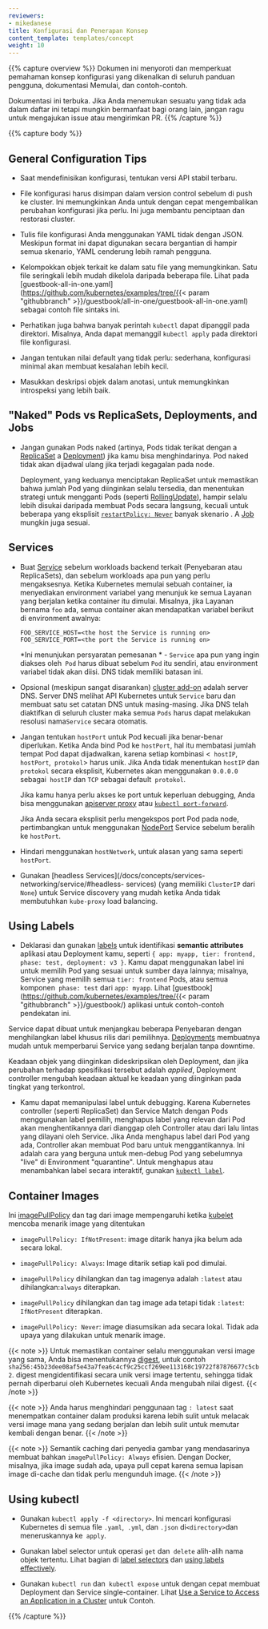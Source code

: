 ```yaml
---
reviewers:
- mikedanese
title: Konfigurasi dan Penerapan Konsep
content_template: templates/concept
weight: 10
---
```


{{% capture overview %}}
Dokumen ini menyoroti dan memperkuat pemahaman konsep konfigurasi yang dikenalkan di seluruh panduan pengguna, dokumentasi Memulai, dan contoh-contoh.

Dokumentasi ini terbuka. Jika Anda menemukan sesuatu yang tidak ada dalam daftar ini tetapi mungkin bermanfaat bagi orang lain, jangan ragu untuk mengajukan issue atau mengirimkan PR.
{{% /capture %}}

{{% capture body %}}
## General Configuration Tips

- Saat mendefinisikan konfigurasi, tentukan versi API stabil terbaru.

- File konfigurasi harus disimpan dalam version control sebelum di push ke cluster. Ini memungkinkan Anda untuk dengan cepat mengembalikan perubahan konfigurasi jika perlu. Ini juga membantu penciptaan dan restorasi cluster.

- Tulis file konfigurasi Anda menggunakan YAML tidak dengan JSON. Meskipun format ini dapat digunakan secara bergantian di hampir semua skenario, YAML cenderung lebih ramah pengguna.

- Kelompokkan objek terkait ke dalam satu file yang memungkinkan. Satu file seringkali lebih mudah dikelola daripada beberapa file. Lihat pada [guestbook-all-in-one.yaml](https://github.com/kubernetes/examples/tree/{{< param "githubbranch" >}}/guestbook/all-in-one/guestbook-all-in-one.yaml) sebagai contoh file sintaks ini.

- Perhatikan juga bahwa banyak perintah `kubectl` dapat dipanggil pada direktori. Misalnya, Anda dapat memanggil `kubectl apply` pada direktori file konfigurasi.

- Jangan tentukan nilai default yang tidak perlu: sederhana, konfigurasi minimal akan membuat kesalahan lebih kecil.

- Masukkan deskripsi objek dalam anotasi, untuk memungkinkan introspeksi yang lebih baik.


## "Naked" Pods vs ReplicaSets, Deployments, and Jobs

- Jangan gunakan Pods naked (artinya, Pods tidak terikat dengan a [ReplicaSet](/docs/concepts/workloads/controllers/replicaset/) a [Deployment](/docs/concepts/workloads/controllers/deployment/)) jika kamu bisa menghindarinya. Pod naked tidak akan dijadwal ulang jika terjadi kegagalan pada node.

  Deployment, yang keduanya menciptakan ReplicaSet untuk memastikan bahwa jumlah Pod yang diinginkan selalu tersedia, dan menentukan strategi untuk mengganti Pods (seperti [RollingUpdate](/docs/concepts/workloads/controllers/deployment/#rolling-update-deployment)), hampir selalu lebih disukai daripada membuat Pods secara langsung, kecuali untuk beberapa yang eksplisit [`restartPolicy: Never`](/docs/concepts/workloads/pods/pod-lifecycle/#restart-policy) banyak skenario . A [Job](/docs/concepts/workloads/controllers/jobs-run-to-completion/) mungkin juga sesuai.


## Services

- Buat  [Service](/docs/concepts/services-networking/service/) sebelum workloads backend terkait (Penyebaran atau ReplicaSets), dan sebelum workloads apa pun yang perlu mengaksesnya. Ketika Kubernetes memulai sebuah container, ia menyediakan environment variabel yang menunjuk ke semua Layanan yang berjalan ketika container itu dimulai. Misalnya, jika Layanan bernama `foo` ada, semua container akan mendapatkan variabel berikut di environment awalnya:

  ```shell
  FOO_SERVICE_HOST=<the host the Service is running on>
  FOO_SERVICE_PORT=<the port the Service is running on>
  ```

  *Ini menunjukan persyaratan pemesanan * - `Service` apa pun yang ingin diakses oleh` Pod` harus dibuat sebelum `Pod` itu sendiri, atau environment variabel tidak akan diisi. DNS tidak memiliki batasan ini.

- Opsional (meskipun sangat disarankan) [cluster add-on](/docs/concepts/cluster-administration/addons/) adalah server DNS.
Server DNS melihat API Kubernetes untuk `Service` baru dan membuat satu set catatan DNS untuk masing-masing. Jika DNS telah diaktifkan di seluruh cluster maka semua `Pods` harus dapat melakukan resolusi nama`Service` secara otomatis.

- Jangan tentukan `hostPort` untuk Pod kecuali jika benar-benar diperlukan. Ketika Anda bind Pod ke `hostPort`, hal itu membatasi jumlah tempat Pod dapat dijadwalkan, karena setiap kombinasi <` hostIP`, `hostPort`,` protokol`> harus unik. Jika Anda tidak menentukan `hostIP` dan` protokol` secara eksplisit, Kubernetes akan menggunakan `0.0.0.0` sebagai` hostIP` dan `TCP` sebagai default` protokol`.

  Jika kamu hanya perlu akses ke port untuk keperluan debugging, Anda bisa menggunakan [apiserver proxy](/docs/tasks/access-application-cluster/access-cluster/#manually-constructing-apiserver-proxy-urls) atau [`kubectl port-forward`](/docs/tasks/access-application-cluster/port-forward-access-application-cluster/).

  Jika Anda secara eksplisit perlu mengekspos port Pod pada node, pertimbangkan untuk menggunakan [NodePort](/docs/concepts/services-networking/service/#nodeport) Service sebelum beralih ke `hostPort`.

- Hindari menggunakan `hostNetwork`, untuk alasan yang sama seperti` hostPort`.

- Gunakan [headless Services](/docs/concepts/services-networking/service/#headless-
services) (yang memiliki `ClusterIP` dari` None`) untuk Service discovery yang mudah ketika Anda tidak membutuhkan `kube-proxy` load balancing.

## Using Labels

- Deklarasi dan gunakan [labels](/docs/concepts/overview/working-with-objects/labels/) untuk identifikasi __semantic attributes__  aplikasi atau Deployment kamu, seperti `{ app: myapp, tier: frontend, phase: test, deployment: v3 }`. Kamu dapat menggunakan label ini untuk memilih Pod yang sesuai untuk sumber daya lainnya; misalnya, Service yang memilih semua `tier: frontend` Pods, atau semua komponen` phase: test` dari `app: myapp`. Lihat [guestbook](https://github.com/kubernetes/examples/tree/{{< param "githubbranch" >}}/guestbook/) aplikasi untuk contoh-contoh pendekatan ini.

Service dapat dibuat untuk menjangkau beberapa Penyebaran dengan menghilangkan label khusus rilis dari pemilihnya. [Deployments](/docs/concepts/workloads/controllers/deployment/) membuatnya mudah untuk memperbarui Service yang sedang berjalan tanpa downtime.

Keadaan objek yang diinginkan dideskripsikan oleh Deployment, dan jika perubahan terhadap spesifikasi tersebut adalah _applied_, Deployment controller mengubah keadaan aktual ke keadaan yang diinginkan pada tingkat yang terkontrol.

- Kamu dapat memanipulasi label untuk debugging. Karena Kubernetes controller (seperti ReplicaSet) dan Service Match dengan Pods menggunakan label pemilih, menghapus label yang relevan dari Pod akan menghentikannya dari dianggap oleh Controller atau dari lalu lintas yang dilayani oleh Service. Jika Anda menghapus label dari Pod yang ada, Controller akan membuat Pod baru untuk menggantikannya. Ini adalah cara yang berguna untuk men-debug Pod yang sebelumnya "live" di Environment "quarantine". Untuk menghapus atau menambahkan label secara interaktif, gunakan [`kubectl label`](/docs/reference/generated/kubectl/kubectl-commands#label).

## Container Images

Ini [imagePullPolicy](/docs/concepts/containers/images/#updating-images) dan tag dari image mempengaruhi ketika [kubelet](/docs/admin/kubelet/) mencoba menarik image yang ditentukan

- `imagePullPolicy: IfNotPresent`: image ditarik hanya jika belum ada secara lokal.

- `imagePullPolicy: Always`: Image ditarik setiap kali pod dimulai.

- `imagePullPolicy` dihilangkan dan tag imagenya adalah `:latest` atau dihilangkan:`always` diterapkan.

- `imagePullPolicy` dihilangkan dan tag image ada tetapi tidak `:latest`:` IfNotPresent` diterapkan.

- `imagePullPolicy: Never`: image diasumsikan ada secara lokal. Tidak ada upaya yang dilakukan untuk menarik image.

{{< note >}}
Untuk memastikan container selalu menggunakan versi image yang sama, Anda bisa menentukannya [digest](https://docs.docker.com/engine/reference/commandline/pull/#pull-an-image-by-digest-immutable-identifier), untuk contoh `sha256:45b23dee08af5e43a7fea6c4cf9c25ccf269ee113168c19722f87876677c5cb2`. digest mengidentifikasi secara unik versi image tertentu, sehingga tidak pernah diperbarui oleh Kubernetes kecuali Anda mengubah nilai digest.
{{< /note >}}

{{< note >}}
Anda harus menghindari penggunaan tag `: latest` saat menempatkan container dalam produksi karena lebih sulit untuk melacak versi image mana yang sedang berjalan dan lebih sulit untuk memutar kembali dengan benar.
{{< /note >}}

{{< note >}}
Semantik caching dari penyedia gambar yang mendasarinya membuat bahkan `imagePullPolicy: Always` efisien. Dengan Docker, misalnya, jika image sudah ada, upaya pull cepat karena semua lapisan image di-cache dan tidak perlu mengunduh image.
{{< /note >}}

## Using kubectl

- Gunakan `kubectl apply -f <directory>`. Ini mencari konfigurasi Kubernetes di semua file `.yaml`,` .yml`, dan `.json` di` <directory> `dan meneruskannya ke` apply`.

- Gunakan label selector untuk operasi `get` dan` delete` alih-alih nama objek tertentu. Lihat bagian di [label selectors](/docs/concepts/overview/working-with-objects/labels/#label-selectors) dan [using labels effectively](/docs/concepts/cluster-administration/manage-deployment/#using-labels-effectively).

- Gunakan `kubectl run` dan` kubectl expose` untuk dengan cepat membuat Deployment dan Service single-container. Lihat [Use a Service to Access an Application in a Cluster](/docs/tasks/access-application-cluster/service-access-application-cluster/) untuk Contoh.

{{% /capture %}}


